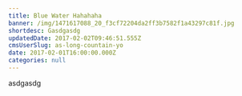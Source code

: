 ```yaml
---
title: Blue Water Hahahaha
banner: /img/1471617088_20_f3cf72204da2ff3b7582f1a43297c81f.jpg
shortdesc: Gasdgasdg
updatedDate: 2017-02-02T09:46:51.555Z
cmsUserSlug: as-long-countain-yo
date: 2017-02-01T16:00:00.000Z
categories: null
---
```


asdgasdg
